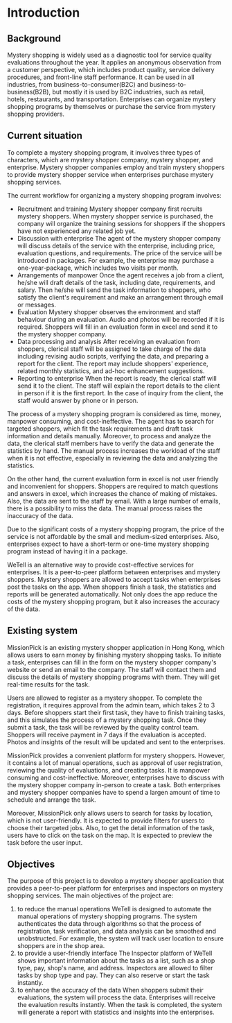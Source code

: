 # Introduction

## Background

Mystery shopping is widely used as a diagnostic tool for service quality evaluations throughout the year. It applies an anonymous observation from a customer perspective, which includes product quality, service delivery procedures, and front-line staff performance. It can be used in all industries, from business-to-consumer(B2C) and business-to-business(B2B), but mostly it is used by B2C industries, such as retail, hotels, restaurants, and transportation. Enterprises can organize mystery shopping programs by themselves or purchase the service from mystery shopping providers. 

## Current situation
To complete a mystery shopping program, it involves three types of characters, which are mystery shopper company, mystery shopper, and enterprise. Mystery shopper companies employ and train mystery shoppers to provide mystery shopper service when enterprises purchase mystery shopping services. 

The current workflow for organizing a mystery shopping program involves:
 - Recruitment and training
Mystery shopper company first recruits mystery shoppers. When mystery shopper service is purchased, the company will organize the training sessions for shoppers if the shoppers have not experienced any related job yet.
 - Discussion with enterprise
The agent of the mystery shopper company will discuss details of the service with the enterprise, including price, evaluation questions, and requirements. The price of the service will be introduced in packages. For example, the enterprise may purchase a one-year-package, which includes two visits per month. 
 - Arrangements of manpower
Once the agent receives a job from a client, he/she will draft details of the task, including date, requirements, and salary. Then he/she will send the task information to shoppers, who satisfy the client's requirement and make an arrangement through email or messages. 
 - Evaluation
Mystery shopper observes the environment and staff behaviour during an evaluation. Audio and photos will be recorded if it is required. Shoppers will fill in an evaluation form in excel and send it to the mystery shopper company. 
 - Data processing and analysis
 After receiving an evaluation from shoppers, clerical staff will be assigned to take charge of the data including revising audio scripts, verifying the data, and preparing a report for the client. The report may include shoppers' experience, related monthly statistics, and ad-hoc enhancement suggestions. 
 - Reporting to enterprise
When the report is ready, the clerical staff will send it to the client. The staff will explain the report details to the client in person if it is the first report. In the case of inquiry from the client, the staff would answer by phone or in person. 

The process of a mystery shopping program is considered as time, money, manpower consuming, and cost-ineffective. The agent has to search for targeted shoppers, which fit the task requirements and draft task information and details manually. Moreover, to process and analyze the data, the clerical staff members have to verify the data and generate the statistics by hand. The manual process increases the workload of the staff when it is not effective, especially in reviewing the data and analyzing the statistics. 

On the other hand, the current evaluation form in excel is not user friendly and inconvenient for shoppers. Shoppers are required to match questions and answers in excel, which increases the chance of making of mistakes. Also, the data are sent to the staff by email. With a large number of emails, there is a possibility to miss the data. The manual process raises the inaccuracy of the data.

Due to the significant costs of a mystery shopping program, the price of the service is not affordable by the small and medium-sized enterprises. Also, enterprises expect to have a short-term or one-time mystery shopping program instead of having it in a package.

WeTell is an alternative way to provide cost-effective services for enterprises. It is a peer-to-peer platform between enterprises and mystery shoppers. Mystery shoppers are allowed to accept tasks when enterprises post the tasks on the app. When shoppers finish a task, the statistics and reports will be generated automatically. Not only does the app reduce the costs of the mystery shopping program, but it also increases the accuracy of the data. 

## Existing system
MissionPick is an existing mystery shopper application in Hong Kong, which allows users to earn money by finishing mystery shopping tasks. To initiate a task, enterprises can fill in the form on the mystery shopper company's website or send an email to the company. The staff will contact them and discuss the details of mystery shopping programs with them. They will get real-time results for the task. 

Users are allowed to register as a mystery shopper. To complete the registration, it requires approval from the admin team, which takes 2 to 3 days. Before shoppers start their first task, they have to finish training tasks, and this simulates the process of a mystery shopping task. Once they submit a task, the task will be reviewed by the quality control team. Shoppers will receive payment in 7 days if the evaluation is accepted. Photos and insights of the result will be updated and sent to the enterprises. 

MissionPick provides a convenient platform for mystery shoppers. However, it contains a lot of manual operations, such as approval of user registration, reviewing the quality of evaluations, and creating tasks. It is manpower consuming and cost-ineffective. Moreover, enterprises have to discuss with the mystery shopper company in-person to create a task. Both enterprises and mystery shopper companies have to spend a largen amount of time to schedule and arrange the task. 

Moreover, MissionPick only allows users to search for tasks by location, which is not user-friendly. It is expected to provide filters for users to choose their targeted jobs. Also, to get the detail information of the task, users have to click on the task on the map. It is expected to preview the task before the user input. 

## Objectives
The purpose of this project is to develop a mystery shopper application that provides a peer-to-peer platform for enterprises and inspectors on mystery shopping services. The main objectives of the project are:
 1. to reduce the manual operations
WeTell is designed to automate the manual operations of mystery shopping programs. The system authenticates the data through algorithms so that the process of registration, task verification, and data analysis can be smoothed and unobstructed. For example, the system will track user location to ensure shoppers are in the shop area. 
 2. to provide a user-friendly interface
The Inspector platform of WeTell shows important information about the tasks as a list, such as a shop type, pay, shop's name, and address. Inspectors are allowed to filter tasks by shop type and pay. They can also reserve or start the task instantly.
 3. to enhance the accuracy of the data
When shoppers submit their evaluations, the system will process the data. Enterprises will receive the evaluation results instantly. When the task is completed, the system will generate a report with statistics and insights into the enterprises. 